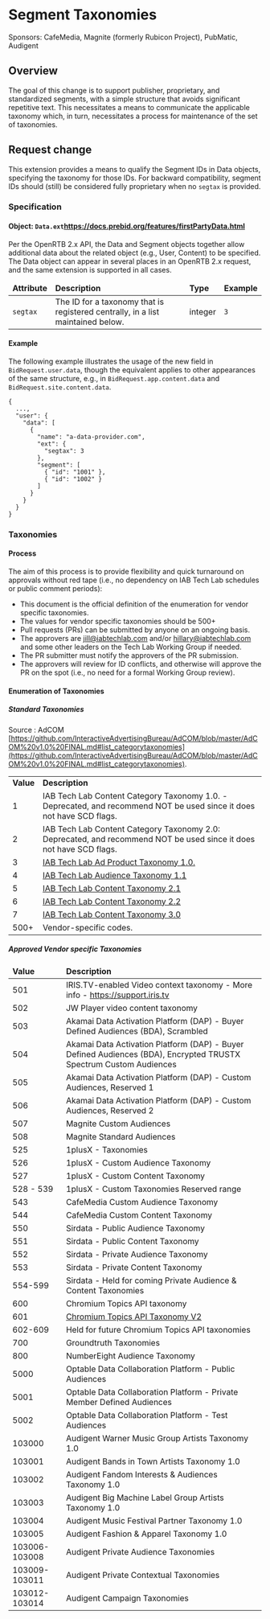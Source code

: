 # Segment Taxonomies

Sponsors: CafeMedia, Magnite (formerly Rubicon Project), PubMatic, Audigent

## Overview

The goal of this change is to support publisher, proprietary, and standardized segments, with a simple structure that avoids significant repetitive text. This necessitates a means to communicate the applicable taxonomy which, in turn, necessitates a process for maintenance of the set of taxonomies.

## Request change

This extension provides a means to qualify the Segment IDs in Data objects, specifying the taxonomy for those IDs. For backward compatibility, segment IDs should (still) be considered fully proprietary when no `segtax` is provided.

### Specification <a name="object"></a>

#### Object: `Data.ext`https://docs.prebid.org/features/firstPartyData.html

Per the OpenRTB 2.x API, the Data and Segment objects together allow additional data about the related object (e.g., User, Content) to be specified. The Data object can appear in several places in an OpenRTB 2.x request, and the same extension is supported in all cases.

<table>
  <thead>
    <tr>
      <td>
        <strong>Attribute</strong>
      </td>
      <td>
        <strong>Description</strong>
      </td>
      <td>
        <strong>Type</strong>
      </td>
      <td>
        <strong>Example</strong>
      </td>
    </tr>
  </thead>
  <tbody>
    <tr>
      <td>
        <code>segtax</code>
      </td>
      <td>
        The ID for a taxonomy that is registered centrally, in a list maintained below.
      </td>
      <td>
        integer
      </td>
      <td>
        <code>3</code>
      </td>
    </tr>
  </tbody>
</table>

#### Example

The following example illustrates the usage of the new field in `BidRequest.user.data`, though the equivalent applies to other appearances of the same structure, e.g., in `BidRequest.app.content.data` and `BidRequest.site.content.data`.

```
{
  ...,
  "user": {
    "data": [
      {
        "name": "a-data-provider.com",
        "ext": {
          "segtax": 3
        },
        "segment": [
          { "id": "1001" },
          { "id": "1002" }
        ]
      }
    }
  }
}
```

### Taxonomies <a name="enum"></a>

#### Process

The aim of this process is to provide flexibility and quick turnaround on approvals without red tape (i.e., no dependency on IAB Tech Lab schedules or public comment periods):

* This document is the official definition of the enumeration for vendor specific taxonomies.
* The values for vendor specific taxonomies should be 500+
* Pull requests (PRs) can be submitted by anyone on an ongoing basis.
* The approvers are jill@iabtechlab.com and/or hillary@iabtechlab.com and some other leaders on the Tech Lab Working Group if needed.
* The PR submitter must notify the approvers of the PR submission.
* The approvers will review for ID conflicts, and otherwise will approve the PR on the spot (i.e., no need for a formal Working Group review).

#### Enumeration of Taxonomies

##### Standard Taxonomies 
Source : AdCOM [https://github.com/InteractiveAdvertisingBureau/AdCOM/blob/master/AdCOM%20v1.0%20FINAL.md#list_categorytaxonomies](https://github.com/InteractiveAdvertisingBureau/AdCOM/blob/master/AdCOM%20v1.0%20FINAL.md#list_categorytaxonomies).


<table>
  <tr>
    <td><strong>Value</strong></td>
    <td><strong>Description</strong></td>
  </tr>
  <tr>
    <td>1</td>
    <td>IAB Tech Lab Content Category Taxonomy 1.0. - Deprecated, and recommend NOT be used since it does not have SCD flags. </td>
  </tr>
  <tr>
    <td>2</td>
    <td>IAB Tech Lab Content Category Taxonomy 2.0:  Deprecated, and recommend NOT be used since it does not have SCD flags.</td>
  </tr>
  <tr>
    <td>3</td>
    <td> <a href="https://iabtechlab.com/wp-content/uploads/2020/10/IABTL-Ad-Product-Taxonomy-1.0-Final.xlsx">IAB Tech Lab Ad Product Taxonomy 1.0.</A> </td>
  </tr>
  <tr>
    <td>4</td>
    <td><a href="https://iabtechlab.com/standards/audience-taxonomy/">IAB Tech Lab Audience Taxonomy 1.1</a></td>
  </tr>
  <tr>
    <td>5</td>
    <td><a href="https://iabtechlab.com/standards/content-taxonomy/">IAB Tech Lab Content Taxonomy 2.1</a></td>
  </tr>
    <tr>
    <td>6</td>
    <td><a href="https://iabtechlab.com/standards/content-taxonomy/">IAB Tech Lab Content Taxonomy 2.2</a></td>
  </tr>
 <tr>
    <td>7</td>
    <td><a href="https://iabtechlab.com/standards/content-taxonomy/">IAB Tech Lab Content Taxonomy 3.0</a></td>
  </tr>

  <tr>
    <td>500+</td>
    <td>Vendor-specific codes.</td>
  </tr>
</table>


##### Approved Vendor specific Taxonomies 
<table>
  <thead>
    <tr>
      <td>
        <strong>Value</strong>
      </td>
      <td>
        <strong>Description</strong>
      </td>
    </tr>
  </thead>
  <tbody>
    <tr>
      <td>501</td>
      <td>
        IRIS.TV-enabled Video context taxonomy - More info - <a href="support.iris.tv">https://support.iris.tv</a>
      </td>
    </tr>
    <tr>
      <td>502</td>
      <td>JW Player video content taxonomy</td>
    </tr>
    <tr>
      <td>503</td>
      <td>Akamai Data Activation Platform (DAP) - Buyer Defined Audiences (BDA), Scrambled</td>
    </tr>
    <tr>
      <td>504</td>
      <td>Akamai Data Activation Platform (DAP) - Buyer Defined Audiences (BDA), Encrypted TRUSTX Spectrum Custom Audiences</td>
    </tr>
    <tr>
      <td>505</td>
      <td>Akamai Data Activation Platform (DAP) - Custom Audiences, Reserved 1</td>
    </tr>
    <tr>
      <td>506</td>
      <td>Akamai Data Activation Platform (DAP) - Custom Audiences, Reserved 2</td>
    </tr>
    <tr>
      <td>507</td>
      <td>Magnite Custom Audiences</td>
    </tr>
    <tr>
      <td>508</td>
      <td>Magnite Standard Audiences</td>
    </tr>	  
    <!-- 1plusX -->
    <tr>
      <td>525</td>
      <td>1plusX - Taxonomies</td>
    </tr>
    <tr>
      <td>526</td>
      <td>1plusX - Custom Audience Taxonomy</td>
    </tr>
    <tr>
      <td>527</td>
      <td>1plusX - Custom Content Taxonomy</td>
    </tr>
    <tr>
      <td>528 - 539</td>
      <td>1plusX - Custom Taxonomies Reserved range</td>
    </tr>
    <!--  -->
    <tr>
      <td>543</td>
      <td>CafeMedia Custom Audience Taxonomy</td>
    </tr>
    <tr>
      <td>544</td>
      <td>CafeMedia Custom Content Taxonomy</td>
    </tr>
    </tr>
      <td>550</td>
      <td>Sirdata - Public Audience Taxonomy</td>
    </tr>
    </tr>
      <td>551</td>
      <td>Sirdata - Public Content Taxonomy</td>
    </tr>
    </tr>
      <td>552</td>
      <td>Sirdata - Private Audience Taxonomy</td>
    </tr>
    </tr>
      <td>553</td>
      <td>Sirdata - Private Content Taxonomy</td>
    </tr>
    </tr>
      <td>554-599</td>
      <td>Sirdata - Held for coming Private Audience & Content Taxonomies</td>
    </tr>
    <tr>
      <td>600</td>
      <td>Chromium Topics API taxonomy</td>
    </tr>
    <tr>
      <td>601</td><td><a href='https://github.com/patcg-individual-drafts/topics/blob/main/taxonomy_v2.md'>Chromium Topics API Taxonomy V2 </a></td>
      </tr>
          <tr>
      <td>602-609</td><td>Held for future Chromium Topics API taxonomies</td>
      </tr>
    <tr>
      <td>700</td>
      </td>
      <td>
        Groundtruth Taxonomies
      </td>
    </tr>
    <tr>
      <td>800</td>
      <td>NumberEight Audience Taxonomy</td>
    </tr>
    <tr>
      <td>5000</td>
      <td>Optable Data Collaboration Platform - Public Audiences</td>
    </tr>
    <tr>
      <td>5001</td>
      <td>Optable Data Collaboration Platform - Private Member Defined Audiences</td>
    </tr>
    <tr>
      <td>5002</td>
      <td>Optable Data Collaboration Platform - Test Audiences</td>
    </tr>
    <tr>
      <td>103000</td>
      <td>
        Audigent Warner Music Group Artists Taxonomy 1.0
      </td>
    </tr>
    <tr>
      <td>103001</td>
      <td>
        Audigent Bands in Town Artists Taxonomy 1.0
      </td>
    </tr>
    <tr>
      <td>103002</td>
      <td>
        Audigent Fandom Interests & Audiences Taxonomy 1.0
      </td>
    </tr>
    <tr>
      <td>103003</td>
      <td>
        Audigent Big Machine Label Group Artists Taxonomy 1.0
      </td>
    </tr>
    <tr>
      <td>103004</td>
      <td>
        Audigent Music Festival Partner Taxonomy 1.0
      </td>
    </tr>
    <tr>
      <td>103005</td>
      <td>
        Audigent Fashion & Apparel Taxonomy 1.0
      </td>
    </tr>
    <tr>
      <td>103006-103008</td>
      <td>
        Audigent Private Audience Taxonomies
      </td>
    </tr>
    <tr>
      <td>103009-103011</td>
      <td>
        Audigent Private Contextual Taxonomies
      </td>
    </tr>
    <tr>
      <td>103012-103014</td>
      </td>
      <td>
        Audigent Campaign Taxonomies
      </td>
    </tr>
  </tbody>
</table>
